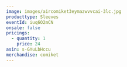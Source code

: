 ```yaml
---
image: images/aircomiket3eymazwvvcai-3lc.jpg
producttype: Sleeves
eventId: iuq6O2mCN
onsale: false
pricings:
  - quantity: 1
    price: 24
asin: s-GYuLbHccu
merchandise: comiket
---
```

